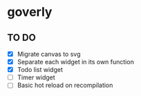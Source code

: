 # goverly

## TO DO
- [x] Migrate canvas to svg
- [x] Separate each widget in its own function
- [x] Todo list widget
- [ ] Timer widget
- [ ] Basic hot reload on recompilation
